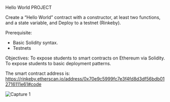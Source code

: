 Hello World PROJECT

Create a “Hello World” contract with a constructor, at least two functions, and a state variable, and Deploy to a testnet (Rinkeby).


Prerequisite:
- Basic Solidity syntax.
- Testnets

Objectives:
To expose students to smart contracts on Ethereum via Solidity. 
To expose students to basic deployment patterns.

The smart contract address is: https://rinkeby.etherscan.io/address/0x70e9c5999fc7e3f4fd8d3df56bdb012716111e61#code

![Capture 1](https://user-images.githubusercontent.com/19577206/157762939-d45d01fa-f2ca-4eb7-ba9a-24fe77886c15.JPG)

